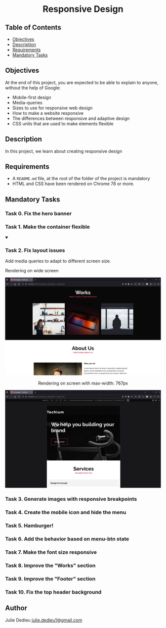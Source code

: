 # <p align="center">Responsive Design</p>

## Table of Contents

- [Objectives](#objectives)
- [Description](#Descritpion)
- [Requirements](#requirements)
- [Mandatory Tasks](#Mandatory-Tasks)

## Objectives

At the end of this project, you are expected to be able to explain to anyone, without the help of Google:

- Mobile-first design
- Media-queries
- Sizes to use for responsive web design
- How to make a website responsive
- The differences between responsive and adaptive design
- CSS units that are used to make elements flexible

## Description

In this project, we learn about creating responsive design

## Requirements
 
- A `README.md` file, at the root of the folder of the project is mandatory
- HTML and CSS have been rendered on Chrome 78 or more.


## Mandatory Tasks

### Task 0. Fix the hero banner
### Task 1. Make the container flexible


<details open><summary>

### Task 2. Fix layout issues

</summary>

Add media queries to adapt to different screen size.

<p><bold>Rendering on wide screen</bold></p>
<div style="text-align: center">

<img src="./images/screenshots/task2_1.png" width="650px">

<p><bold>Rendering on screen with max-width: 767px</bold></p>
<img src="./images/screenshots/task2_2.png" width="650px">

</div>
</details>

### Task 3. Generate images with responsive breakpoints
### Task 4. Create the mobile icon and hide the menu
### Task 5. Hamburger!
### Task 6. Add the behavior based on menu-btn state
### Task 7. Make the font size responsive
### Task 8. Improve the "Works" section
### Task 9. Improve the "Footer" section
### Task 10. Fix the top header background

## Author

Julie Dedieu <julie.dedieu1@gmail.com>
